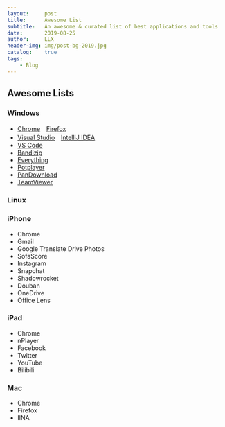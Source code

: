 ```yaml
---
layout:		post
title:		Awesome List
subtitle:	An awesome & curated list of best applications and tools
date:		2019-08-25
author:		LLX
header-img:	img/post-bg-2019.jpg
catalog:	true
tags:
    - Blog
---
```


## Awesome Lists

### Windows
- [Chrome](https://www.google.cn/chrome/)　[Firefox](https://www.firefox.com.cn/)
- [Visual Studio](https://visualstudio.microsoft.com/zh-hans/vs/)　[IntelliJ IDEA](https://www.jetbrains.com/idea/)
- [VS Code](https://code.visualstudio.com/)
- [Bandizip](https://cn.bandisoft.com/bandizip/)
- [Everything](https://www.voidtools.com/)
- [Potplayer](https://daumpotplayer.com/)
- [PanDownload](http://pandownload.com/)
- [TeamViewer](https://www.teamviewer.cn/cn/)

### Linux

### iPhone
- Chrome
- Gmail
- Google Translate Drive Photos
- SofaScore
- Instagram
- Snapchat
- Shadowrocket
- Douban
- OneDrive
- Office Lens

### iPad
- Chrome
- nPlayer
- Facebook
- Twitter
- YouTube
- Bilibili

### Mac
- Chrome
- Firefox
- IINA
